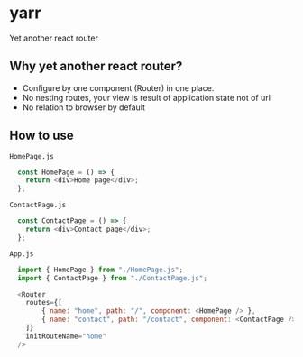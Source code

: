 # yarr
Yet another react router


## Why yet another react router?
- Configure by one component (Router) in one place.
- No nesting routes, your view is result of application state not of url
- No relation to browser by default

## How to use

`HomePage.js`
```javascript
  const HomePage = () => {
    return <div>Home page</div>;
  };

```

`ContactPage.js`
```javascript
  const ContactPage = () => {
    return <div>Contact page</div>;
  };

```

`App.js`
```js
  import { HomePage } from "./HomePage.js";
  import { ContactPage } from "./ContactPage.js";

  <Router
    routes={[
	    { name: "home", path: "/", component: <HomePage /> },
	    { name: "contact", path: "/contact", component: <ContactPage /> }
	]}
    initRouteName="home"
  />
```


